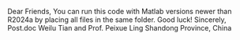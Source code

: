 Dear Friends,
You can run this code with Matlab versions newer than R2024a by placing all files in the same folder.
Good luck!
Sincerely,
Post.doc Weilu Tian and Prof. Peixue Ling
Shandong Province, China
